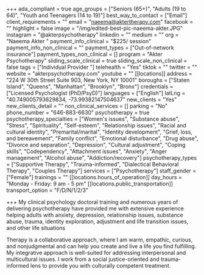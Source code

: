 +++
ada_compliant = true
age_groups = ["Seniors (65+)", "Adults (19 to 64)", "Youth and Teenagers (14 to 19)"]
best_way_to_contact = ["Email"]
client_requirements = ""
email = "naeema@aktertherapy.com"
facebook = ""
highlight = false
image = "/img/edited-best-pic-naeema-akter.JPG"
instagram = "@akterpsychotherapy"
linkedin = ""
medium = ""
org = "Naeema Akter "
payment_info_clinical = "$225/ session"
payment_info_non_clinical = ""
payment_types = ["Out-of-network insurance"]
payment_types_non_clinical = []
program = "Akter Psychotherapy"
sliding_scale_clinical = true
sliding_scale_non_clinical = false
tags = ["Individual Provider "]
telehealth = "Yes"
tiktok = ""
twitter = ""
website = "akterpsychotherapy.com"
youtube = ""
[[locations]]
address = "224 W 30th Street Suite 903, New York, NY 10001"
boroughs = ["Staten Island", "Queens", "Manhattan", "Brooklyn", "Bronx"]
credentials = ["Licensed Psychologist (PhD/PsyD)"]
languages = ["English"]
latLng = "40.749005793629834, -73.99382147504637"
new_clients = "Yes"
new_clients_detail = ""
non_clinical_services = []
parking = "No"
phone_number = "646-883-6630"
psychotherapy = true
psychotherapy_specialties = ["Women's issues", "Substance abuse", "Stress", "Spirituality", "Self-esteem", "Relationship issues", "Racial and cultural identity", "Premarital/marital", "Identity development", "Grief, loss, and bereavement", "Family conflict", "Emotional disturbance", "Drug abuse", "Divorce and separation", "Depression", "Cultural adjustment", "Coping skills", "Codependency", "Attachment issues", "Anxiety", "Anger management", "Alcohol abuse", "Addiction/recovery"]
psychotherapy_types = ["Supportive Therapy", "Trauma-informed", "Dialectical Behavioral Therapy", "Couples Therapy"]
services = ["Psychotherapy"]
staff_gender = ["Female"]
trainings = ""
[[locations.hours_of_operation]]
day_hours = "Monday - Friday: 9 am - 5 pm"
[[locations.public_transportation]]
transport_option = "F/D/N/1/2/3"

+++
My clinical psychology doctoral training and numerous years of delivering psychotherapy have provided me with extensive experience helping adults with anxiety, depression, relationship issues, substance abuse, trauma, identity exploration, adjustment and life transition issues, and other life situations  
  
Therapy is a collaborative approach, where I am warm, empathic, curious, and nonjudgmental and can help you create and live a life you find fulfilling. My integrative approach is well-suited for addressing interpersonal and multicultural issues. I work from a social justice-oriented and trauma-informed lens to provide you with culturally competent treatment.